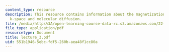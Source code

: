 ```yaml
---
content_type: resource
description: This resource contains information about the magnetization gradients,
  k-space and molecular diffusion.
file: /media/https%3A/open-learning-course-data-rc.s3.amazonaws.com/22-920-a-hands-on-introduction-to-nuclear-magnetic-resonance-january-iap-1997/551b19465ebcfdf5260baea48f1cc80a_lecture_3.pdf
file_type: application/pdf
resourcetype: Document
title: lecture_3.pdf
uid: 551b1946-5ebc-fdf5-260b-aea48f1cc80a
---
```


